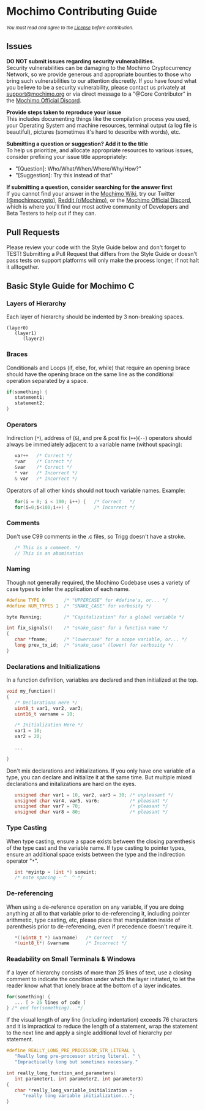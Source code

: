 # Mochimo Contributing Guide

<sup>*You must read and agree to the [License](LICENSE.PDF) before contribution.*</sup>

## Issues

**DO NOT submit issues regarding security vulnerabilities.**<br />
Security vulnerabilities can be damaging to the Mochimo Cryptocurrency Network, so we provide generous and appropriate bounties to those who bring such vulnerabilities to our attention discreetly. If you have found what you believe to be a security vulnerability, please contact us privately at [support@mochimo.org](mailto:support@mochimo.org) or via direct message to a "@Core Contributor" in the [Mochimo Official Discord](https://discord.mochimo.org).

**Provide steps taken to reproduce your issue**<br />
This includes documenting things like the compilation process you used, your Operating System and machine resources, terminal output (a log file is beautiful), pictures (sometimes it's hard to describe with words), etc.

**Submitting a question or suggestion? Add it to the title**<br />
To help us prioritize, and allocate appropriate resources to various issues, consider prefixing your issue title appropriately:
- "[Question]: Who/What/When/Where/Why/How?"
- "[Suggestion]: Try this instead of that"

**If submitting a question, consider searching for the answer first**<br />
If you cannot find your answer in the [Mochimo Wiki](http://www.mochiwiki.com), try our Twitter [(@mochimocrypto)](https://twitter.com/mochimocrypto?lang=en), [Reddit (r/Mochimo)](https://www.reddit.com/r/mochimo/), or the [Mochimo Official Discord](https://discord.mochimo.org), which is where you'll find our most active community of Developers and Beta Testers to help out if they can.

## Pull Requests

Please review your code with the Style Guide below and don't forget to TEST! Submitting a Pull Request that differs from the Style Guide or doesn't pass tests on support platforms will only make the process longer, if not halt it alltogether.

## Basic Style Guide for Mochimo C

### Layers of Hierarchy

Each layer of hierarchy should be indented by 3 non-breaking spaces.

```
(layer0)
   (layer1)
      (layer2)
```

### Braces

Conditionals and Loops (if, else, for, while) that require an opening brace should have the opening brace on the same line as the conditional operation separated by a space.

```c
if(something) {
   statement1;
   statement2;
}
```

### Operators

Indirection (`*`), address of (`&`), and pre & post fix (`++`)(`--`) operators should always be immediately adjacent to a variable name (without spacing):

```c
   var++   /* Correct */
   *var    /* Correct */
   &var    /* Correct */
   * var   /* Incorrect */
   & var   /* Incorrect */
```

Operators of all other kinds should not touch variable names. Example:

```c
   for(i = 0; i < 100; i++) {   /* Correct   */
   for(i=0;i<100;i++) {         /* Incorrect */
```

### Comments

Don't use C99 comments in the .c files, so Trigg doesn't have a stroke.

```c
   /* This is a comment. */
   // This is an abomination
```

### Naming

Though not generally required, the Mochimo Codebase uses a variety of case types to infer the application of each name.

```c
#define TYPE 0       /* "UPPERCASE" for #define's, or... */
#define NUM_TYPES 1  /* "SNAKE_CASE" for verbosity */

byte Running;        /* "Capitalization" for a global variable */

int fix_signals()    /* "snake_case" for a function name */
{
   char *fname;      /* "lowercase" for a scope variable, or... */
   long prev_tx_id;  /* "snake_case" (lower) for verbosity */
}
```

### Declarations and Initializations

In a function definition, variables are declared and then initialized at the top.

```c
void my_function()
{
   /* Declarations Here */
   uint8_t var1, var2, var3;
   uint16_t varname = 10;

   /* Initialization Here */
   var1 = 10;
   var2 = 20;
 
   ...

}
```

Don't mix declarations and initializations. If you only have one variable of a type, you can declare and initialize it at the same time. But multiple mixed declarations and initalizations are hard on the eyes.

```c
   unsigned char var1 = 10, var2, var3 = 30; /* unpleasant */
   unsigned char var4, var5, var6;           /* pleasant */
   unsigned char var7 = 70;                  /* pleasant */
   unsigned char var8 = 80;                  /* pleasant */
```


### Type Casting

When type casting, ensure a space exists between the closing parenthesis of the type cast and the variable name. If type casting to pointer types, ensure an additional space exists between the type and the indirection operator "`*`".

```c
   int *myintp = (int *) someint;
   /* note spacing - ^  ^ */
```

### De-referencing

When using a de-reference operation on any variable, if you are doing anything at all to that variable prior to de-referencing it, including pointer arithmetic, type casting, etc, please place that manipulation inside of parenthesis prior to de-referencing, even if precedence doesn't require it.

```c
   *((uint8_t *) &varname)   /* Correct   */
   *(uint8_t*) &varname      /* Incorrect */
```

### Readability on Small Terminals & Windows

If a layer of hierarchy consists of more than 25 lines of text, use a closing comment to indicate the condition under which the layer initiated, to let the reader know what that lonely brace at the bottom of a layer indicates.

```c
for(something) {
   ... [ > 25 lines of code ]
} /* end for(something)...*/
```

If the visual length of any line (including indentation) exceeds 76 characters and it is impractical to reduce the length of a statement, wrap the statement to the next line and apply a single additional level of hierarchy per statement.

```c
#define REALLY_LONG_PRE_PROCESSOR_STR_LITERAL \
   "Really long pre-processor string literal. " \
   "Impractically long but sometimes necessary."

int really_long_function_and_parameters(
   int parameter1, int parameter2, int parameter3)
{
   char *really_long_variable_initialization =
      "really long variable initialization...";
}
```
